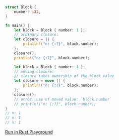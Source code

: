 ```rust
struct Block {
    number: i32,
}

fn main() {
    let block = Block { number: 1 };
    // ordinary closure:
    let closure = || {
        println!("n: {:?}", block.number);
    };
    closure();
    println!("n: {:?}", block.number);

    let block = Block { number: 1 };
    // moving closure:
    // closure takes ownership of the block value
    let closure = move || {
        println!("n: {:?}", block.number);
    };
    closure();
    // error: use of moved value: `block.number`
    // println!("n: {:?}", block.number);
}
// n: 1
// n: 1
// n: 1

```
[Run in Rust Playground](https://play.rust-lang.org/?version=stable&mode=debug&edition=2021&gist=a603a230afdadd5e003baaf0811cfabd&version=stable)
